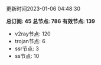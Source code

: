 更新时间2023-01-06 04:48:30

**总订阅: 45**
**总节点: 786**
**有效节点: 139**
- v2ray节点: 120
- trojan节点: 6
- ssr节点: 3
- ss节点: 10
